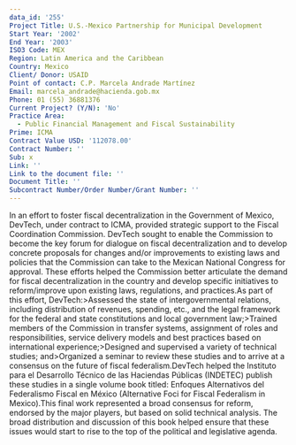```yaml
---
data_id: '255'
Project Title: U.S.-Mexico Partnership for Municipal Development
Start Year: '2002'
End Year: '2003'
ISO3 Code: MEX
Region: Latin America and the Caribbean
Country: Mexico
Client/ Donor: USAID
Point of contact: C.P. Marcela Andrade Martínez
Email: marcela_andrade@hacienda.gob.mx
Phone: 01 (55) 36881376
Current Project? (Y/N): 'No'
Practice Area:
  - Public Financial Management and Fiscal Sustainability
Prime: ICMA
Contract Value USD: '112078.00'
Contract Number: ''
Sub: x
Link: ''
Link to the document file: ''
Document Title: ''
Subcontract Number/Order Number/Grant Number: ''
---
```

In an effort to foster fiscal decentralization in the Government of Mexico, DevTech, under contract to ICMA, provided strategic support to the Fiscal Coordination Commission. DevTech sought to enable the Commission to become the key forum for dialogue on fiscal decentralization and to develop concrete proposals for changes and/or improvements to existing laws and policies that the Commission can take to the Mexican National Congress for approval. These efforts helped the Commission better articulate the demand for fiscal decentralization in the country and develop specific initiatives to reform/improve upon existing laws, regulations, and practices.As part of this effort, DevTech:>Assessed the state of intergovernmental relations, including distribution of revenues, spending, etc., and the legal framework for the federal and state constitutions and local government law;>Trained members of the Commission in transfer systems, assignment of roles and responsibilities, service delivery models and best practices based on international experience;>Designed and supervised a variety of technical studies; and>Organized a seminar to review these studies and to arrive at a consensus on the future of fiscal federalism.DevTech helped the Instituto para el Desarrollo Técnico de las Haciendas Públicas (INDETEC) publish these studies in a single volume book titled: Enfoques Alternativos del Federalismo Fiscal en México (Alternative Foci for Fiscal Federalism in Mexico).This final work represented a broad consensus for reform, endorsed by the major players, but based on solid technical analysis. The broad distribution and discussion of this book helped ensure that these issues would start to rise to the top of the political and legislative agenda.